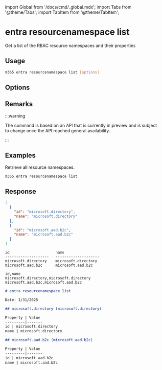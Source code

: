 <!-- DISCLAIMER: All secrets, passwords, and sensitive values in this document are examples only and not real credentials. -->
import Global from '/docs/cmd/_global.mdx';
import Tabs from '@theme/Tabs';
import TabItem from '@theme/TabItem';

# entra resourcenamespace list

Get a list of the RBAC resource namespaces and their properties

## Usage

```sh
m365 entra resourcenamespace list [options]
```

## Options

<Global />

## Remarks

:::warning

The command is based on an API that is currently in preview and is subject to change once the API reached general availability.

:::

## Examples

Retrieve all resource namespaces.

```sh
m365 entra resourcenamespace list
```

## Response

<Tabs>
  <TabItem value="JSON">

  ```json
  [
    {
      "id": "microsoft.directory",
      "name": "microsoft.directory"
    },
    {
      "id": "microsoft.aad.b2c",
      "name": "microsoft.aad.b2c"
    }
  ]
  ```

  </TabItem>
  <TabItem value="Text">

  ```text
  id                     name
  --------------------   --------------------
  microsoft.directory    microsoft.directory
  microsoft.aad.b2c      microsoft.aad.b2c
  ```

  </TabItem>
  <TabItem value="CSV">

  ```csv
  id,name
  microsoft.directory,microsoft.directory
  microsoft.aad.b2c,microsoft.aad.b2c
  ```

  </TabItem>
  <TabItem value="Markdown">

  ```md
  # entra resourcenamespace list

  Date: 1/31/2025

  ## microsoft.directory (microsoft.directory)

  Property | Value
  ---------|-------
  id | microsoft.directory
  name | microsoft.directory

  ## microsoft.aad.b2c (microsoft.aad.b2c)

  Property | Value
  ---------|-------
  id | microsoft.aad.b2c
  name | microsoft.aad.b2c
  ```
  
  </TabItem>
</Tabs>
